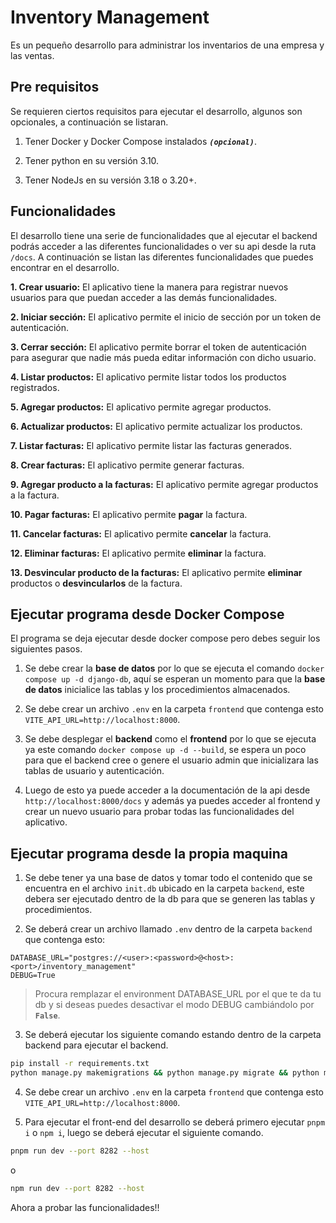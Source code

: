 # Inventory Management

Es un pequeño desarrollo para administrar los inventarios de una empresa y las ventas.

## Pre requisitos

Se requieren ciertos requisitos para ejecutar el desarrollo, algunos son opcionales, a continuación se listaran.

1. Tener Docker y Docker Compose instalados ***`(opcional)`***.

2. Tener python en su versión 3.10.

3. Tener NodeJs en su versión 3.18 o 3.20+.

## Funcionalidades

El desarrollo tiene una serie de funcionalidades que al ejecutar el backend podrás acceder a las diferentes funcionalidades o ver su api desde la ruta `/docs`. A continuación se listan las diferentes funcionalidades que puedes encontrar en el desarrollo.

**1. Crear usuario:** El aplicativo tiene la manera para registrar nuevos usuarios para que puedan acceder a las demás funcionalidades.

**2. Iniciar sección:** El aplicativo permite el inicio de sección por un token de autenticación.

**3. Cerrar sección:** El aplicativo permite borrar el token de autenticación para asegurar que nadie más pueda editar información con dicho usuario.

**4. Listar productos:** El aplicativo permite listar todos los productos registrados.

**5. Agregar productos:** El aplicativo permite agregar productos.

**6. Actualizar productos:** El aplicativo permite actualizar los productos.

**7. Listar facturas:** El aplicativo permite listar las facturas generados.

**8. Crear facturas:** El aplicativo permite generar facturas.

**9. Agregar producto a la facturas:** El aplicativo permite agregar productos a la factura.

**10. Pagar facturas:** El aplicativo permite **pagar** la factura.

**11. Cancelar facturas:** El aplicativo permite **cancelar** la factura.

**12. Eliminar facturas:** El aplicativo permite **eliminar** la factura.

**13. Desvincular producto de la facturas:** El aplicativo permite **eliminar** productos o **desvincularlos** de la factura.

## Ejecutar programa desde Docker Compose

El programa se deja ejecutar desde docker compose pero debes seguir los siguientes pasos.

1. Se debe crear la **base de datos** por lo que se ejecuta el comando `docker compose up -d django-db`, aquí se esperan un momento para que la **base de datos** inicialice las tablas y los procedimientos almacenados.

2. Se debe crear un archivo `.env` en la carpeta `frontend` que contenga esto `VITE_API_URL=http://localhost:8000`.

3. Se debe desplegar el **backend** como el **frontend** por lo que se ejecuta ya este comando `docker compose up -d --build`, se espera un poco para que el backend cree o genere el usuario admin que inicializara las tablas de usuario y autenticación.

4. Luego de esto ya puede acceder a la documentación de la api desde `http://localhost:8000/docs` y además ya puedes acceder al frontend y crear un nuevo usuario para probar todas las funcionalidades del aplicativo.

## Ejecutar programa desde la propia maquina

1. Se debe tener ya una base de datos y tomar todo el contenido que se encuentra en el archivo `init.db` ubicado en la carpeta `backend`, este debera ser ejecutado dentro de la db para que se generen las tablas y procedimientos.

2. Se deberá crear un archivo llamado `.env` dentro de la carpeta `backend` que contenga esto:

```env
DATABASE_URL="postgres://<user>:<password>@<host>:<port>/inventory_management"
DEBUG=True
```

> Procura remplazar el environment DATABASE_URL por el que te da tu db y si deseas puedes desactivar el modo DEBUG cambiándolo por **`False`**.

3. Se deberá ejecutar los siguiente comando estando dentro de la carpeta backend para ejecutar el backend.

```bash
pip install -r requirements.txt
python manage.py makemigrations && python manage.py migrate && python manage.py createsuperuser --noinput || true && python manage.py runserver 0.0.0.0:8000
```

4. Se debe crear un archivo `.env` en la carpeta `frontend` que contenga esto `VITE_API_URL=http://localhost:8000`.

5. Para ejecutar el front-end del desarrollo se deberá primero ejecutar `pnpm i` o `npm i`, luego se deberá ejecutar el siguiente comando.

```bash
pnpm run dev --port 8282 --host
```

o

```bash
npm run dev --port 8282 --host
```

Ahora a probar las funcionalidades!!